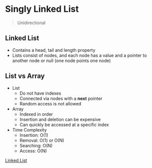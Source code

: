 # Singly Linked List

> Unidirectional

## Linked List

-   Contains a head, tail and length property
-   Lists consist of nodes, and each node has a value and a pointer to another node or null (one node points one node)

## List vs Array

-   List
    -   Do not have indexes
    -   Connected via nodes with a **next** pointer
    -   Random access is not allowed
-   Array
    -   Indexed in order
    -   Insertion and deletion can be expensive
    -   Can quickly be accessed at a specific index
-   Time Complexity
    -   Insertion: O(1)
    -   Removal: O(1) or O(N)
    -   Searching: O(N)
    -   Access: O(N)

[Linked List](https://visualgo.net/en/list)
